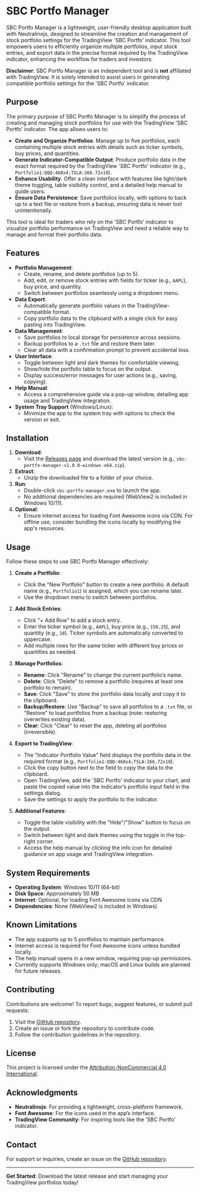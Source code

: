 # SBC Portfo Manager

SBC Portfo Manager is a lightweight, user-friendly desktop application built with Neutralinojs, designed to streamline the creation and management of stock portfolio settings for the TradingView 'SBC Portfo' indicator. This tool empowers users to efficiently organize multiple portfolios, input stock entries, and export data in the precise format required by the TradingView indicator, enhancing the workflow for traders and investors.

**Disclaimer**: SBC Portfo Manager is an independent tool and is **not** affiliated with TradingView. It is solely intended to assist users in generating compatible portfolio settings for the 'SBC Portfo' indicator.

## Purpose

The primary purpose of SBC Portfo Manager is to simplify the process of creating and managing stock portfolios for use with the TradingView 'SBC Portfo' indicator. The app allows users to:
- **Create and Organize Portfolios**: Manage up to five portfolios, each containing multiple stock entries with details such as ticker symbols, buy prices, and quantities.
- **Generate Indicator-Compatible Output**: Produce portfolio data in the exact format required by the TradingView 'SBC Portfo' indicator (e.g., `Portfolio1:QQQ:468x4;TSLA:266.72x10`).
- **Enhance Usability**: Offer a clean interface with features like light/dark theme toggling, table visibility control, and a detailed help manual to guide users.
- **Ensure Data Persistence**: Save portfolios locally, with options to back up to a text file or restore from a backup, ensuring data is never lost unintentionally.

This tool is ideal for traders who rely on the 'SBC Portfo' indicator to visualize portfolio performance on TradingView and need a reliable way to manage and format their portfolio data.

## Features

- **Portfolio Management**:
  - Create, rename, and delete portfolios (up to 5).
  - Add, edit, or remove stock entries with fields for ticker (e.g., `AAPL`), buy price, and quantity.
  - Switch between portfolios seamlessly using a dropdown menu.
- **Data Export**:
  - Automatically generate portfolio values in the TradingView-compatible format.
  - Copy portfolio data to the clipboard with a single click for easy pasting into TradingView.
- **Data Management**:
  - Save portfolios to local storage for persistence across sessions.
  - Backup portfolios to a `.txt` file and restore them later.
  - Clear all data with a confirmation prompt to prevent accidental loss.
- **User Interface**:
  - Toggle between light and dark themes for comfortable viewing.
  - Show/hide the portfolio table to focus on the output.
  - Display success/error messages for user actions (e.g., saving, copying).
- **Help Manual**:
  - Access a comprehensive guide via a pop-up window, detailing app usage and TradingView integration.
- **System Tray Support** (Windows/Linux):
  - Minimize the app to the system tray with options to check the version or exit.

## Installation

1. **Download**:
   - Visit the [Releases page](https://github.com/your-repo/sbc-portfo-manager/releases) and download the latest version (e.g., `sbc-portfo-manager-v1.0.0-windows-x64.zip`).
2. **Extract**:
   - Unzip the downloaded file to a folder of your choice.
3. **Run**:
   - Double-click `sbc-portfo-manager.exe` to launch the app.
   - No additional dependencies are required (WebView2 is included in Windows 10/11).
4. **Optional**:
   - Ensure internet access for loading Font Awesome icons via CDN. For offline use, consider bundling the icons locally by modifying the app's resources.

## Usage

Follow these steps to use SBC Portfo Manager effectively:

1. **Create a Portfolio**:
   - Click the "New Portfolio" button to create a new portfolio. A default name (e.g., `Portfolio1`) is assigned, which you can rename later.
   - Use the dropdown menu to switch between portfolios.

2. **Add Stock Entries**:
   - Click "+ Add Row" to add a stock entry.
   - Enter the ticker symbol (e.g., `AAPL`), buy price (e.g., `150.25`), and quantity (e.g., `10`). Ticker symbols are automatically converted to uppercase.
   - Add multiple rows for the same ticker with different buy prices or quantities as needed.

3. **Manage Portfolios**:
   - **Rename**: Click "Rename" to change the current portfolio’s name.
   - **Delete**: Click "Delete" to remove a portfolio (requires at least one portfolio to remain).
   - **Save**: Click "Save" to store the portfolio data locally and copy it to the clipboard.
   - **Backup/Restore**: Use "Backup" to save all portfolios to a `.txt` file, or "Restore" to load portfolios from a backup (note: restoring overwrites existing data).
   - **Clear**: Click "Clear" to reset the app, deleting all portfolios (irreversible).

4. **Export to TradingView**:
   - The "Indicator Portfolio Value" field displays the portfolio data in the required format (e.g., `Portfolio1:QQQ:468x4;TSLA:266.72x10`).
   - Click the copy button next to the field to copy the data to the clipboard.
   - Open TradingView, add the 'SBC Portfo' indicator to your chart, and paste the copied value into the indicator’s portfolio input field in the settings dialog.
   - Save the settings to apply the portfolio to the indicator.

5. **Additional Features**:
   - Toggle the table visibility with the "Hide"/"Show" button to focus on the output.
   - Switch between light and dark themes using the toggle in the top-right corner.
   - Access the help manual by clicking the info icon for detailed guidance on app usage and TradingView integration.

## System Requirements

- **Operating System**: Windows 10/11 (64-bit)
- **Disk Space**: Approximately 50 MB
- **Internet**: Optional, for loading Font Awesome icons via CDN
- **Dependencies**: None (WebView2 is included in Windows)

## Known Limitations

- The app supports up to 5 portfolios to maintain performance.
- Internet access is required for Font Awesome icons unless bundled locally.
- The help manual opens in a new window, requiring pop-up permissions.
- Currently supports Windows only; macOS and Linux builds are planned for future releases.

## Contributing

Contributions are welcome! To report bugs, suggest features, or submit pull requests:
1. Visit the [GitHub repository](https://github.com/your-repo/sbc-portfo-manager).
2. Create an issue or fork the repository to contribute code.
3. Follow the contribution guidelines in the repository.

## License

This project is licensed under the [Attribution-NonCommercial 4.0 International](LICENSE).

## Acknowledgments

- **Neutralinojs**: For providing a lightweight, cross-platform framework.
- **Font Awesome**: For the icons used in the app’s interface.
- **TradingView Community**: For inspiring tools like the 'SBC Portfo' indicator.

## Contact

For support or inquiries, create an issue on the [GitHub repository](https://github.com/your-repo/sbc-portfo-manager/issues).

---
**Get Started**: Download the latest release and start managing your TradingView portfolios today!
